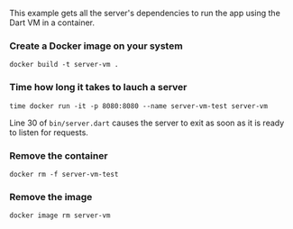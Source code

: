 This example gets all the server's dependencies to run the app using the 
Dart VM in a container.

### Create a Docker image on your system

```shell
docker build -t server-vm .
```

### Time how long it takes to lauch a server

```shell
time docker run -it -p 8080:8080 --name server-vm-test server-vm
```

Line 30 of `bin/server.dart` causes the server to exit as soon
as it is ready to listen for requests.

### Remove the container

```shell
docker rm -f server-vm-test
```

### Remove the image

```shell
docker image rm server-vm
```